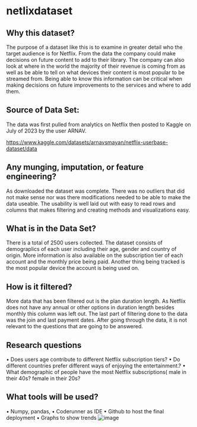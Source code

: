 # netlixdataset

## Why this dataset? 
The purpose of a dataset like this is to examine in greater detail who the target audience is for Netflix. From the data the company could make decisions on future content to add to their library. The company can also look at where in the world the majority of their revenue is coming from as well as be able to tell on what devices their content is most popular to be streamed from. Being able to know this information can be critical when making decisions on future improvements to the services and where to add them. 

## Source of Data Set: 
The data was first pulled from analytics on Netflix then posted to Kaggle on July of 2023 by the user ARNAV. 

 https://www.kaggle.com/datasets/arnavsmayan/netflix-userbase-dataset/data  

## Any munging, imputation, or feature engineering?
As downloaded the dataset was complete. There was no outliers that did not make sense nor was there modifications needed to be able to make the data useable. The usability is well laid out with easy to read rows and columns that makes filtering and creating methods and visualizations easy.

## What is in the Data Set? 
There is a total of 2500 users collected. The dataset consists of demograplics of each user including their age, gender and country of origin. More information is also available on the subscription tier of each account and the monthly price being paid. Another thing being tracked is the most popular device the account is being used on. 

## How is it filtered?
More data that has been filtered out is the plan duration length. As Netflix does not have any annual or other options in duration length besides monthly this column was left out. The last part of filtering done to the data was the join and last payment dates. After going through the data, it is not relevant to the questions that are going to be answered. 

## Research questions
•	Does users age contribute to different Netflix subscription tiers?
•	Do different countries prefer different ways of enjoying the entertainment.?
•	What demographic of people have the most Netflix subscriptions( male in their 40s? female in their 20s?

## What tools will be used? 
•	Numpy, pandas,
•	Coderunner as IDE
•	Github to host the final deployment
•	Graphs to show trends 
![image](https://github.com/araneoaatwit/netlixdataset/assets/71513040/b08319c5-8a8d-4798-875c-c07097e2ba5b)
